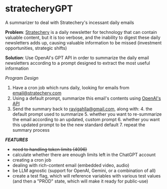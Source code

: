 # stratecheryGPT
A summarizer to deal with Stratechery's incessant daily emails

**Problem**: [Stratechery](https://stratechery.com/) is a daily newsletter for technology that can contain
valuable content, but it is too verbose, and the inability to digest these daily newsletters adds up, causing valuable
information to be missed (investment opportunities, strategic shifts)

**Solution**: Use OpenAI's GPT API in order to summarize the daily email newsletters according to a prompt designed to 
extract the most useful information

*Program Design*
1. Have a cron job which runs daily, looking for emails from email@stratechery.com
2. Using a default prompt, summarize this email's contents using [OpenAI's API](https://platform.openai.com/overview)
3. Send the summary back to ravigahlla@gmail.com, along with:
   4. the default prompt used to summarize
   5. whether you want to re-summarize the email according to an updated, custom prompt
   6. whether you want this updated prompt to be the new standard default
   7. repeat the summary process


***FEATURES***
- ~~need to handling token limits (4096)~~
- calculate whether there are enough limits left in the ChatGPT account
- creating a cron job
- dealing with rich-content email (embedded video, audio)
- be LLM agnostic (support for OpenAI, Gemini, or a combination of all)
- create a test flag, which will reference variables with various test values (and then a "PROD" state, which will
make it ready for public-use) 